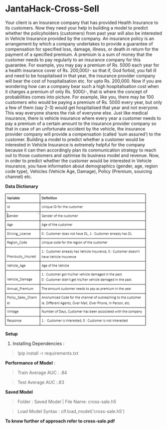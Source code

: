 # JantaHack-Cross-Sell
 
Your client is an Insurance company that has provided Health Insurance to its customers. Now they need your help in building a model to predict whether the policyholders (customers) from past year will also be interested in Vehicle Insurance provided by the company.
An insurance policy is an arrangement by which a company undertakes to provide a guarantee of compensation for specified loss, damage, illness, or death in return for the payment of a specified premium. A premium is a sum of money that the customer needs to pay regularly to an insurance company for this guarantee.
For example, you may pay a premium of Rs. 5000 each year for a health insurance cover of Rs. 200,000/- so that if, God forbid, you fall ill and need to be hospitalised in that year, the insurance provider company will bear the cost of hospitalisation etc. for upto Rs. 200,000. Now if you are wondering how can a company bear such a high hospitalisation cost when it charges a premium of only Rs. 5000/-, that is where the concept of probabilities comes into picture. For example, like you, there may be 100 customers who would be paying a premium of Rs. 5000 every year, but only a few of them (say 2-3) would get hospitalised that year and not everyone. This way everyone shares the risk of everyone else.
Just like medical insurance, there is vehicle insurance where every year a customer needs to pay a premium of a certain amount to the insurance provider company so that in case of an unfortunate accident by the vehicle, the insurance provider company will provide a compensation (called ‘sum assured’) to the customer.
Building a model to predict whether a customer would be interested in Vehicle Insurance is extremely helpful for the company because it can then accordingly plan its communication strategy to reach out to those customers and optimise its business model and revenue. 
Now, in order to predict whether the customer would be interested in Vehicle insurance, you have information about demographics (gender, age, region code type), Vehicles (Vehicle Age, Damage), Policy (Premium, sourcing channel) etc.

**Data Dictionary**

<img src = 'Images/Data Dictionary.PNG'></img>

**Setup**

1. Installing Dependencies :

> !pip install -r requirements.txt

**Performance of Model** :

> Train Average AUC : .84

> Test Average AUC :.83

**Saved Model**

> Folder : Saved Model | File Name: cross-sale.h5

> Load Model Syntax : clf.load_model('cross-sale.h5')


**To know further of approach refer to cross-sale.pdf**
